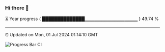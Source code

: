 ### Hi there 👋

⏳ Year progress { ██████████████▁▁▁▁▁▁▁▁▁▁▁▁▁▁▁▁ } 49.74 %

---

⏰ Updated on Mon, 01 Jul 2024 01:14:10 GMT

![Progress Bar CI](https://github.com/liununu/liununu/workflows/Progress%20Bar%20CI/badge.svg)
